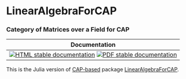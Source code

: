 <!-- BEGIN HEADER -->
# LinearAlgebraForCAP

### Category of Matrices over a Field for CAP

| Documentation |
| ------------- |
| [![HTML stable documentation][html-img]][html-url] [![PDF stable documentation][pdf-img]][pdf-url] |

<!-- END HEADER -->

This is the Julia version of [CAP-based][CAP_project] package [LinearAlgebraForCAP][LinearAlgebraForCAP].

[CAP_project]: https://homalg-project.github.io/docs/CAP_project-based/
[LinearAlgebraForCAP]: https://homalg-project.github.io/pkg/LinearAlgebraForCAP

<!-- BEGIN FOOTER -->
[html-img]: https://img.shields.io/badge/🔗%20HTML-stable-blue.svg
[html-url]: https://homalg-project.github.io/CAP_project/LinearAlgebraForCAP/doc/chap0_mj.html

[pdf-img]: https://img.shields.io/badge/🔗%20PDF-stable-blue.svg
[pdf-url]: https://homalg-project.github.io/CAP_project/LinearAlgebraForCAP/download_pdf.html
<!-- END FOOTER -->
